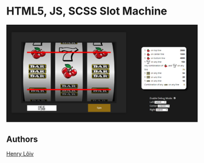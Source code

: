 # HTML5, JS, SCSS Slot Machine

![slot-machine](./slot-machine.png)


## Authors

[Henry Lõiv](https://bit.ly/hlportfolios)
